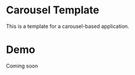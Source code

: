 Carousel Template
=================

This is a template for a carousel-based application.

Demo
====
Coming soon

